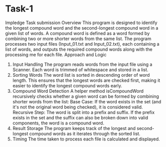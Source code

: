 # Task-1
Impledge Task submission 
Overview 
This program is designed to identify the longest compound word and the second-longest 
compound word in a given list of words. A compound word is defined as a word formed by 
combining two or more shorter words from the same list. 
The program processes two input files (Input_01.txt and Input_02.txt), each containing a list 
of words, and outputs the required compound words along with the processing me for 
each file. 
Approach and Logic 
1. Input Handling 
The program reads words from the input file using a Scanner. Each word is trimmed of 
whitespace and stored in a list. 
2. Sorting Words 
The word list is sorted in descending order of word length. This ensures that the longest 
words are checked first, making it easier to identify the longest compound words early. 
3. Compound Word Detection 
A helper method isCompoundWord recursively checks whether a given word can be formed 
by combining shorter words from the list: 
Base Case: If the word exists in the set (and it's not the original word being checked), it is 
considered valid. 
Recursive Step: The word is split into a prefix and suffix. If the prefix exists in the set and the 
suffix can also be broken down into valid components, the word is a compound word. 
4. Result Storage 
The program keeps track of the longest and second-longest compound words as it iterates 
through the sorted list. 
5. Timing 
The time taken to process each file is calculated and displayed. 
